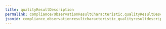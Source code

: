```yaml
---
title: qualityResultDescription
permalink: compliance/ObservationResultCharacteristic.qualityResultDescription.html
jsonid: compliance_observationresultcharacteristic_qualityresultdescription
---
```

